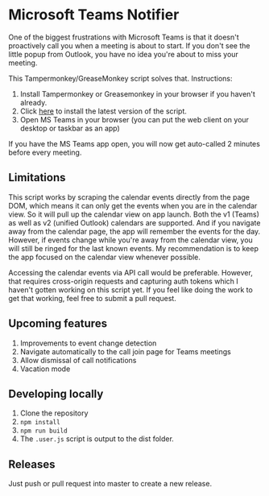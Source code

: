 # Microsoft Teams Notifier

One of the biggest frustrations with Microsoft Teams is that it doesn't proactively call you when a meeting is about to start. If you don't see the little popup from Outlook, you have no idea you're about to miss your meeting.

This Tampermonkey/GreaseMonkey script solves that. Instructions:

1. Install Tampermonkey or Greasemonkey in your browser if you haven't already.
2. Click [here](https://github.com/matthewpwatkins/ms-teams-notifier/releases/latest/download/teams-meeting-notifier.user.js) to install the latest version of the script.
3. Open MS Teams in your browser (you can put the web client on your desktop or taskbar as an app)

If you have the MS Teams app open, you will now get auto-called 2 minutes before every meeting.

## Limitations

This script works by scraping the calendar events directly from the page DOM, which means it can only get the events when you are in the calendar view. So it will pull up the calendar view on app launch. Both the v1 (Teams) as well as v2 (unified Outlook) calendars are supported. And if you navigate away from the calendar page, the app will remember the events for the day. However, if events change while you're away from the calendar view, you will still be ringed for the last known events. My recommendation is to keep the app focused on the calendar view whenever possible.

Accessing the calendar events via API call would be preferable. However, that requires cross-origin requests and capturing auth tokens which I haven't gotten working on this script yet. If you feel like doing the work to get that working, feel free to submit a pull request.

## Upcoming features

1. Improvements to event change detection
2. Navigate automatically to the call join page for Teams meetings
3. Allow dismissal of call notifications
4. Vacation mode

## Developing locally

1. Clone the repository
2. `npm install`
3. `npm run build`
4. The `.user.js` script is output to the dist folder.

## Releases

Just push or pull request into master to create a new release.
